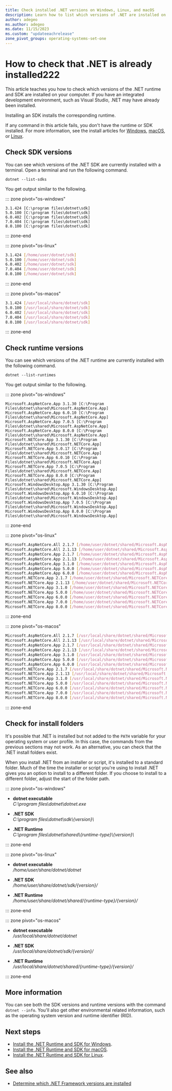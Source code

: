 ```yaml
---
title: Check installed .NET versions on Windows, Linux, and macOS
description: Learn how to list which versions of .NET are installed on your computer. This includes the .NET runtime and SDK.
author: adegeo
ms.author: adegeo
ms.date: 11/15/2023
ms.custom: "updateeachrelease"
zone_pivot_groups: operating-systems-set-one
---
```


# How to check that .NET is already installed222

This article teaches you how to check which versions of the .NET runtime and SDK are installed on your computer. If you have an integrated development environment, such as Visual Studio, .NET may have already been installed.

Installing an SDK installs the corresponding runtime.

If any command in this article fails, you don't have the runtime or SDK installed. For more information, see the install articles for [Windows](windows.md), [macOS](macos.md), or [Linux](linux.md).

## Check SDK versions

<!-- :::replaycheck-task id="7e9b3a4d"::: -->
<!-- :::replaycheck-task id="40808d36"::: -->
<!-- :::replaycheck-task id="addca35e"::: -->
You can see which versions of the .NET SDK are currently installed with a terminal. Open a terminal and run the following command.

<!-- :::replaycheck-task id="5c133b69"::: -->
<!-- :::replaycheck-task id="6d62085f"::: -->
```dotnetcli
dotnet --list-sdks
```

You get output similar to the following.

::: zone pivot="os-windows"

```console
3.1.424 [C:\program files\dotnet\sdk]
5.0.100 [C:\program files\dotnet\sdk]
6.0.402 [C:\program files\dotnet\sdk]
7.0.404 [C:\program files\dotnet\sdk]
8.0.100 [C:\program files\dotnet\sdk]
```

::: zone-end

::: zone pivot="os-linux"

```bash
3.1.424 [/home/user/dotnet/sdk]
5.0.100 [/home/user/dotnet/sdk]
6.0.402 [/home/user/dotnet/sdk]
7.0.404 [/home/user/dotnet/sdk]
8.0.100 [/home/user/dotnet/sdk]
```

::: zone-end

::: zone pivot="os-macos"

```bash
3.1.424 [/usr/local/share/dotnet/sdk]
5.0.100 [/usr/local/share/dotnet/sdk]
6.0.402 [/usr/local/share/dotnet/sdk]
7.0.404 [/usr/local/share/dotnet/sdk]
8.0.100 [/usr/local/share/dotnet/sdk]
```

::: zone-end

## Check runtime versions

You can see which versions of the .NET runtime are currently installed with the following command.

<!-- :::replaycheck-task id="6611b999"::: -->
```dotnetcli
dotnet --list-runtimes
```

You get output similar to the following.

::: zone pivot="os-windows"

```console
Microsoft.AspNetCore.App 3.1.30 [C:\Program Files\dotnet\shared\Microsoft.AspNetCore.App]
Microsoft.AspNetCore.App 6.0.10 [C:\Program Files\dotnet\shared\Microsoft.AspNetCore.App]
Microsoft.AspNetCore.App 7.0.5 [C:\Program Files\dotnet\shared\Microsoft.AspNetCore.App]
Microsoft.AspNetCore.App 8.0.0 [C:\Program Files\dotnet\shared\Microsoft.AspNetCore.App]
Microsoft.NETCore.App 3.1.30 [C:\Program Files\dotnet\shared\Microsoft.NETCore.App]
Microsoft.NETCore.App 5.0.17 [C:\Program Files\dotnet\shared\Microsoft.NETCore.App]
Microsoft.NETCore.App 6.0.10 [C:\Program Files\dotnet\shared\Microsoft.NETCore.App]
Microsoft.NETCore.App 7.0.5 [C:\Program Files\dotnet\shared\Microsoft.NETCore.App]
Microsoft.NETCore.App 8.0.0 [C:\Program Files\dotnet\shared\Microsoft.NETCore.App]
Microsoft.WindowsDesktop.App 3.1.30 [C:\Program Files\dotnet\shared\Microsoft.WindowsDesktop.App]
Microsoft.WindowsDesktop.App 6.0.10 [C:\Program Files\dotnet\shared\Microsoft.WindowsDesktop.App]
Microsoft.WindowsDesktop.App 7.0.5 [C:\Program Files\dotnet\shared\Microsoft.WindowsDesktop.App]
Microsoft.WindowsDesktop.App 8.0.0 [C:\Program Files\dotnet\shared\Microsoft.WindowsDesktop.App]
```

::: zone-end

::: zone pivot="os-linux"

```bash
Microsoft.AspNetCore.All 2.1.7 [/home/user/dotnet/shared/Microsoft.AspNetCore.All]
Microsoft.AspNetCore.All 2.1.13 [/home/user/dotnet/shared/Microsoft.AspNetCore.All]
Microsoft.AspNetCore.App 2.1.7 [/home/user/dotnet/shared/Microsoft.AspNetCore.App]
Microsoft.AspNetCore.App 2.1.13 [/home/user/dotnet/shared/Microsoft.AspNetCore.App]
Microsoft.AspNetCore.App 3.1.0 [/home/user/dotnet/shared/Microsoft.AspNetCore.App]
Microsoft.AspNetCore.App 5.0.0 [/home/user/dotnet/shared/Microsoft.AspNetCore.App]
Microsoft.AspNetCore.App 6.0.0 [/home/user/dotnet/shared/Microsoft.AspNetCore.App]
Microsoft.NETCore.App 2.1.7 [/home/user/dotnet/shared/Microsoft.NETCore.App]
Microsoft.NETCore.App 2.1.13 [/home/user/dotnet/shared/Microsoft.NETCore.App]
Microsoft.NETCore.App 3.1.0 [/home/user/dotnet/shared/Microsoft.NETCore.App]
Microsoft.NETCore.App 5.0.0 [/home/user/dotnet/shared/Microsoft.NETCore.App]
Microsoft.NETCore.App 6.0.0 [/home/user/dotnet/shared/Microsoft.NETCore.App]
Microsoft.NETCore.App 7.0.0 [/home/user/dotnet/shared/Microsoft.NETCore.App]
Microsoft.NETCore.App 8.0.0 [/home/user/dotnet/shared/Microsoft.NETCore.App]
```

::: zone-end

::: zone pivot="os-macos"

```bash
Microsoft.AspNetCore.All 2.1.7 [/usr/local/share/dotnet/shared/Microsoft.AspNetCore.All]
Microsoft.AspNetCore.All 2.1.13 [/usr/local/share/dotnet/shared/Microsoft.AspNetCore.All]
Microsoft.AspNetCore.App 2.1.7 [/usr/local/share/dotnet/shared/Microsoft.AspNetCore.App]
Microsoft.AspNetCore.App 2.1.13 [/usr/local/share/dotnet/shared/Microsoft.AspNetCore.App]
Microsoft.AspNetCore.App 3.1.0 [/usr/local/share/dotnet/shared/Microsoft.AspNetCore.App]
Microsoft.AspNetCore.App 5.0.0 [/usr/local/share/dotnet/shared/Microsoft.AspNetCore.App]
Microsoft.AspNetCore.App 6.0.0 [/usr/local/share/dotnet/shared/Microsoft.AspNetCore.App]
Microsoft.NETCore.App 2.1.7 [/usr/local/share/dotnet/shared/Microsoft.NETCore.App]
Microsoft.NETCore.App 2.1.13 [/usr/local/share/dotnet/shared/Microsoft.NETCore.App]
Microsoft.NETCore.App 3.1.0 [/usr/local/share/dotnet/shared/Microsoft.NETCore.App]
Microsoft.NETCore.App 5.0.0 [/usr/local/share/dotnet/shared/Microsoft.NETCore.App]
Microsoft.NETCore.App 6.0.0 [/usr/local/share/dotnet/shared/Microsoft.NETCore.App]
Microsoft.NETCore.App 7.0.0 [/usr/local/share/dotnet/shared/Microsoft.NETCore.App]
Microsoft.NETCore.App 8.0.0 [/usr/local/share/dotnet/shared/Microsoft.NETCore.App]
```

::: zone-end

## Check for install folders

It's possible that .NET is installed but not added to the `PATH` variable for your operating system or user profile. In this case, the commands from the previous sections may not work. As an alternative, you can check that the .NET install folders exist.

When you install .NET from an installer or script, it's installed to a standard folder. Much of the time the installer or script you're using to install .NET gives you an option to install to a different folder. If you choose to install to a different folder, adjust the start of the folder path.

::: zone pivot="os-windows"

- **dotnet executable**\
_C:\\program files\\dotnet\\dotnet.exe_

- **.NET SDK**\
_C:\\program files\\dotnet\\sdk\\{version}\\_

- **.NET Runtime**\
_C:\\program files\\dotnet\\shared\\{runtime-type}\\{version}\\_

::: zone-end

::: zone pivot="os-linux"

- **dotnet executable**\
_/home/user/share/dotnet/dotnet_

- **.NET SDK**\
_/home/user/share/dotnet/sdk/{version}/_

- **.NET Runtime**\
_/home/user/share/dotnet/shared/{runtime-type}/{version}/_

::: zone-end

::: zone pivot="os-macos"

- **dotnet executable**\
_/usr/local/share/dotnet/dotnet_

- **.NET SDK**\
_/usr/local/share/dotnet/sdk/{version}/_

- **.NET Runtime**\
_/usr/local/share/dotnet/shared/{runtime-type}/{version}/_

::: zone-end

## More information

You can see both the SDK versions and runtime versions with the command `dotnet --info`. You'll also get other environmental related information, such as the operating system version and runtime identifier (RID).

## Next steps

- [Install the .NET Runtime and SDK for Windows](windows.md).
- [Install the .NET Runtime and SDK for macOS](macos.md).
- [Install the .NET Runtime and SDK for Linux](linux.md).

## See also

- [Determine which .NET Framework versions are installed](../../framework/migration-guide/how-to-determine-which-versions-are-installed.md)
